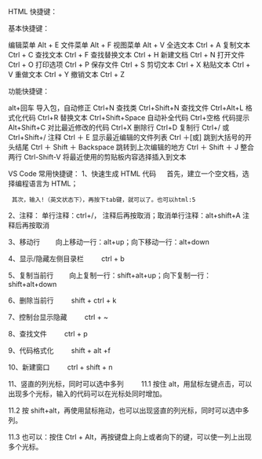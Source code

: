 HTML 快捷键：

基本快捷键：

编辑菜单 Alt + E
文件菜单 Alt + F
视图菜单 Alt + V
全选文本 Ctrl + A
复制文本 Ctrl + C
查找文本 Ctrl + F
查找替换文本 Ctrl + H
新建文档 Ctrl + N
打开文件 Ctrl + O
打印选项 Ctrl + P
保存文件 Ctrl + S
剪切文本 Ctrl + X
粘贴文本 Ctrl + V
重做文本 Ctrl + Y
撤销文本 Ctrl + Z

功能快捷键：

alt+回车 导入包，自动修正
Ctrl+N 查找类
Ctrl+Shift+N 查找文件
Ctrl+Alt+L 格式化代码
Ctrl+R 替换文本
Ctrl+Shift+Space 自动补全代码
Ctrl+空格 代码提示
Alt+Shift+C 对比最近修改的代码
Ctrl+X 删除行
Ctrl+D 复制行
Ctrl+/ 或 Ctrl+Shift+/ 注释
Ctrl ＋ E 显示最近编辑的文件列表
Ctrl ＋[或] 跳到大括号的开头结尾
Ctrl ＋ Shift ＋ Backspace 跳转到上次编辑的地方
Ctrl ＋ Shift ＋ J 整合两行
Ctrl-Shift-V 将最近使用的剪贴板内容选择插入到文本

VS Code 常用快捷键：
1、快速生成 HTML 代码
　 首先，建立一个空文档，选择编程语言为 HTML；

     其次，输入!（英文状态下），再按下tab键，就可以了。也可以html:5

2、注释：
单行注释：ctrl+/， 注释后再按取消；取消单行注释：alt+shift+A 注释后再按取消

3、移动行
　　向上移动一行：alt+up；向下移动一行：alt+down

4、显示/隐藏左侧目录栏
　　 ctrl + b

5、复制当前行
　　向上复制一行：shift+alt+up；向下复制一行：shift+alt+down

6、删除当前行
　　 shift + ctrl + k

7、控制台显示隐藏
　　 ctrl + ~

8、查找文件
　　 ctrl + p

9、代码格式化
　　 shift + alt +f

10、新建窗口
　　 ctrl + shift + n

11、竖直的列光标，同时可以选中多列
　　 11.1 按住 alt，用鼠标左键点击，可以出现多个光标，输入的代码可以在光标处同时增加。

11.2 按 shift+alt，再使用鼠标拖动，也可以出现竖直的列光标，同时可以选中多列。

11.3 也可以：按住 Ctrl + Alt，再按键盘上向上或者向下的键，可以使一列上出现多个光标。
